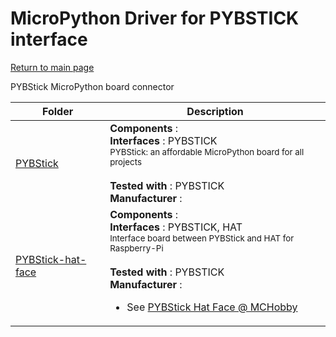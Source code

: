 # MicroPython Driver for PYBSTICK interface
[Return to main page](../../readme_ENG.md)

PYBStick MicroPython board connector

<table>
<thead>
  <th>Folder</th><th>Description</th>
</thead>
<tbody>
  <tr><td><a href="../../../../tree/master/PYBStick">PYBStick</a></td>
      <td><strong>Components</strong> : <br />
      <strong>Interfaces</strong> : PYBSTICK<br />
<small>PYBStick: an affordable MicroPython board for all projects</small><br/><br />
      <strong>Tested with</strong> : PYBSTICK<br />
      <strong>Manufacturer</strong> : <br />
      </td>
  </tr>
  <tr><td><a href="../../../../tree/master/PYBStick-hat-face">PYBStick-hat-face</a></td>
      <td><strong>Components</strong> : <br />
      <strong>Interfaces</strong> : PYBSTICK, HAT<br />
<small>Interface board between PYBStick and HAT for Raspberry-Pi</small><br/><br />
      <strong>Tested with</strong> : PYBSTICK<br />
      <strong>Manufacturer</strong> : <br />
<ul>
<li>See <a href="https://shop.mchobby.be/fr/nouveaute/1935-interface-pybstick-vers-raspberry-pi-3232100019355.html">PYBStick Hat Face @ MCHobby</a></li>
</ul>
      </td>
  </tr>
</tbody>
</table>
